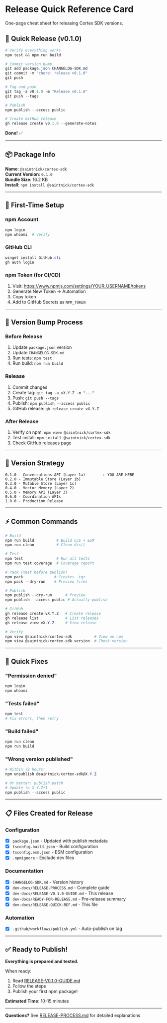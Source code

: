 # Release Quick Reference Card

One-page cheat sheet for releasing Cortex SDK versions.

## 🚀 Quick Release (v0.1.0)

```powershell
# Verify everything works
npm test && npm run build

# Commit version bump
git add package.json CHANGELOG-SDK.md
git commit -m "chore: release v0.1.0"  
git push

# Tag and push
git tag -a v0.1.0 -m "Release v0.1.0"
git push --tags

# Publish
npm publish --access public

# Create GitHub release
gh release create v0.1.0 --generate-notes
```

**Done!** ✅

---

## 📦 Package Info

**Name**: `@saintnick/cortex-sdk`  
**Current Version**: `0.1.0`  
**Bundle Size**: 16.2 KB  
**Install**: `npm install @saintnick/cortex-sdk`

---

## 🔑 First-Time Setup

### npm Account
```powershell
npm login
npm whoami  # Verify
```

### GitHub CLI
```powershell
winget install GitHub.cli
gh auth login
```

### npm Token (for CI/CD)
1. Visit: https://www.npmjs.com/settings/YOUR_USERNAME/tokens
2. Generate New Token → Automation
3. Copy token
4. Add to GitHub Secrets as `NPM_TOKEN`

---

## 📝 Version Bump Process

### Before Release
1. Update `package.json` version
2. Update `CHANGELOG-SDK.md`
3. Run tests: `npm test`
4. Run build: `npm run build`

### Release
1. Commit changes
2. Create tag: `git tag -a vX.Y.Z -m "..."`
3. Push: `git push --tags`
4. Publish: `npm publish --access public`
5. GitHub release: `gh release create vX.Y.Z`

### After Release
1. Verify on npm: `npm view @saintnick/cortex-sdk`
2. Test install: `npm install @saintnick/cortex-sdk`
3. Check GitHub releases page

---

## 🎯 Version Strategy

```
0.1.0 - Conversations API (Layer 1a)        ← YOU ARE HERE
0.2.0 - Immutable Store (Layer 1b)
0.3.0 - Mutable Store (Layer 1c)
0.4.0 - Vector Memory (Layer 2)
0.5.0 - Memory API (Layer 3)
0.6.0 - Coordination APIs
1.0.0 - Production Release
```

---

## ⚡ Common Commands

```powershell
# Build
npm run build          # Build CJS + ESM
npm run clean          # Clean dist/

# Test
npm test               # Run all tests
npm run test:coverage  # Coverage report

# Pack (test before publish)
npm pack              # Creates .tgz
npm pack --dry-run    # Preview files

# Publish
npm publish --dry-run      # Preview
npm publish --access public # Actually publish

# GitHub
gh release create vX.Y.Z   # Create release
gh release list            # List releases
gh release view vX.Y.Z     # View release

# Verify
npm view @saintnick/cortex-sdk          # View on npm
npm view @saintnick/cortex-sdk version  # Check version
```

---

## 🐛 Quick Fixes

### "Permission denied"
```powershell
npm login
npm whoami
```

### "Tests failed"
```powershell
npm test
# Fix errors, then retry
```

### "Build failed"
```powershell
npm run clean
npm run build
```

### "Wrong version published"
```powershell
# Within 72 hours:
npm unpublish @saintnick/cortex-sdk@X.Y.Z

# Or better: publish patch
# Update to X.Y.Z+1
npm publish --access public
```

---

## 📋 Files Created for Release

### Configuration
- [x] `package.json` - Updated with publish metadata
- [x] `tsconfig.build.json` - Build configuration
- [x] `tsconfig.esm.json` - ESM configuration
- [x] `.npmignore` - Exclude dev files

### Documentation
- [x] `CHANGELOG-SDK.md` - Version history
- [x] `dev-docs/RELEASE-PROCESS.md` - Complete guide
- [x] `dev-docs/RELEASE-V0.1.0-GUIDE.md` - This release
- [x] `dev-docs/READY-FOR-RELEASE.md` - Pre-release summary
- [x] `dev-docs/RELEASE-QUICK-REF.md` - This file

### Automation
- [x] `.github/workflows/publish.yml` - Auto-publish on tag

---

## ✅ Ready to Publish!

**Everything is prepared and tested.**

When ready:
1. Read [RELEASE-V0.1.0-GUIDE.md](./RELEASE-V0.1.0-GUIDE.md)
2. Follow the steps
3. Publish your first npm package!

**Estimated Time**: 10-15 minutes

---

**Questions?** See [RELEASE-PROCESS.md](./RELEASE-PROCESS.md) for detailed explanations.

